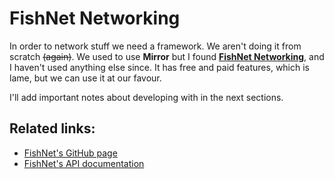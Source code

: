 # FishNet Networking

In order to network stuff we need a framework. We aren't doing it from scratch ~~(again)~~. We used to use **Mirror** but I found [**FishNet Networking**](https://assetstore.unity.com/packages/tools/network/fish-net-networking-evolved-207815), and I haven't used anything else since. It has free and paid features, which is lame, but we can use it at our favour.

I'll add important notes about developing with in the next sections.

## Related links:

* [FishNet's GitHub page](https://github.com/FirstGearGames/FishNet)
* [FishNet's API documentation](https://fish-networking.gitbook.io/docs/)
